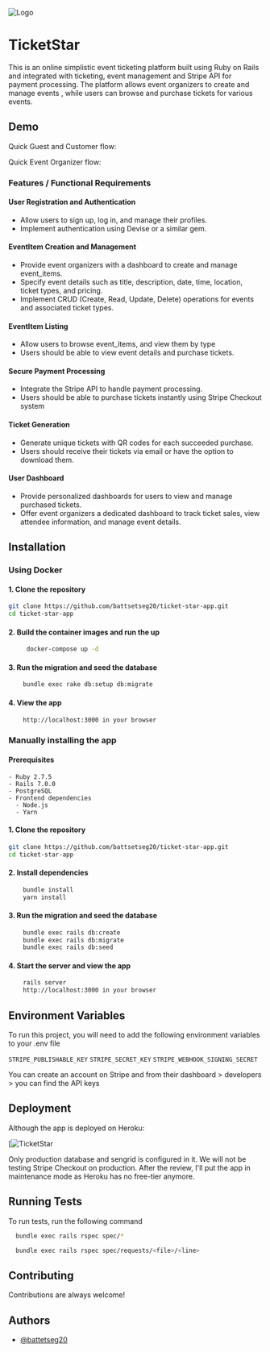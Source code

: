 
![Logo](https://dev-to-uploads.s3.amazonaws.com/uploads/articles/th5xamgrr6se0x5ro4g6.png)

# TicketStar 

This is an online simplistic event ticketing platform built using Ruby on Rails and integrated with ticketing, event management and Stripe API for payment processing. The platform allows event organizers to create and manage events , while users can browse and purchase tickets for various events.

## Demo

Quick Guest and Customer flow:

Quick Event Organizer flow:



### Features / Functional Requirements
#### User Registration and Authentication
- Allow users to sign up, log in, and manage their profiles.
- Implement authentication using Devise or a similar gem.
#### EventItem Creation and Management
- Provide event organizers with a dashboard to create and manage event_items.
- Specify event details such as title, description, date, time, location, ticket types, and pricing.
- Implement CRUD (Create, Read, Update, Delete) operations for events and associated ticket types.
#### EventItem Listing
- Allow users to browse event_items, and view them by type
- Users should be able to view event details and purchase tickets.
#### Secure Payment Processing
- Integrate the Stripe API to handle payment processing.
- Users should be able to purchase tickets instantly using Stripe Checkout system
#### Ticket Generation
- Generate unique tickets with QR codes for each succeeded purchase.
- Users should receive their tickets via email or have the option to download them.
#### User Dashboard
- Provide personalized dashboards for users to view and manage purchased tickets.
- Offer event organizers a dedicated dashboard to track ticket sales, view attendee information, and manage event details.
## Installation

### Using Docker
#### 1. Clone the repository

```bash
git clone https://github.com/battsetseg20/ticket-star-app.git
cd ticket-star-app
```
#### 2. Build the container images and run the up
```bash
     docker-compose up -d
````
#### 3. Run the migration and seed the database
````bash
    bundle exec rake db:setup db:migrate
``````
#### 4. View the app
````bash
    http://localhost:3000 in your browser 
`````

### Manually installing the app
####  Prerequisites
    - Ruby 2.7.5
    - Rails 7.0.0
    - PostgreSQL
    - Frontend dependencies
      - Node.js
      - Yarn
#### 1. Clone the repository
```bash
git clone https://github.com/battsetseg20/ticket-star-app.git
cd ticket-star-app
```
#### 2. Install dependencies
```bash
    bundle install
    yarn install
````
#### 3. Run the migration and seed the database
````bash
    bundle exec rails db:create
    bundle exec rails db:migrate
    bundle exec rails db:seed
``````
#### 4. Start the server and view the app
````bash
    rails server
    http://localhost:3000 in your browser 
`````
## Environment Variables

To run this project, you will need to add the following environment variables to your .env file

`STRIPE_PUBLISHABLE_KEY`
`STRIPE_SECRET_KEY`
`STRIPE_WEBHOOK_SIGNING_SECRET`

You can create an account on Stripe and from their dashboard > developers > you can find the API keys



## Deployment

Although the app is deployed on Heroku:

[![TicketStar](https://ticket-star-d0715dd880f4.herokuapp.com/)

Only production database and sengrid is configured in it. We will not be testing Stripe Checkout on production. After the review, I'll put the app in maintenance mode as Heroku has no free-tier anymore.




## Running Tests

To run tests, run the following command

```bash
  bundle exec rails rspec spec/*
```

```bash
  bundle exec rails rspec spec/requests/<file>/<line>
```


## Contributing

Contributions are always welcome!

## Authors

- [@battetseg20](https://www.github.com/battsetseg20)

